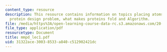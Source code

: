 ```yaml
---
content_type: resource
description: This resource contains information on topics placing atoms a la HW6,
  protein design problem, what makes proteins fold and Algorithm.
file: /media/https%3A/open-learning-course-data-rc.s3.amazonaws.com/20-181-computation-for-biological-engineers-fall-2006/31322ace30038533a840c512902421dc_mmpd_lec1.pdf
file_type: application/pdf
resourcetype: Document
title: mmpd_lec1.pdf
uid: 31322ace-3003-8533-a840-c512902421dc
---
```

